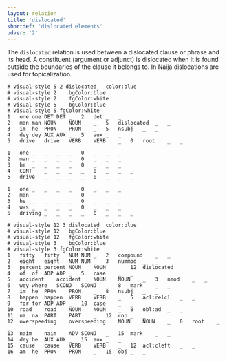 ```yaml
---
layout: relation
title: 'dislocated'
shortdef: 'dislocated elements'
udver: '2'
---
```


The `dislocated` relation is used between a dislocated clause or phrase and its head. A constituent (argument or adjunct) is dislocated when it is found outside the boundaries of the clause it belongs to. In Naija dislocations are used for topicalization. 

~~~ conllu
# visual-style 5 2 dislocated	color:blue
# visual-style 2	bgColor:blue
# visual-style 2	fgColor:white
# visual-style 5	bgColor:blue
# visual-style 5 fgColor:white
1	one	one	DET	DET	_	2	det	_	_
2	man	man	NOUN	NOUN	_	5	dislocated	_	_
3	im	he	PRON	PRON	_	5	nsubj	_	_
4	dey	dey	AUX	AUX	_	5	aux	_	_
5	drive	drive	VERB	VERB	_	0	root	_	_

1	one	_	_	_	_	0	_	_	_
2	man	_	_	_	_	0	_	_	_
3	he	_	_	_	_	0	_	_	_
4	CONT	_	_	_	_	0	_	_	_	
5	drive	_	_	_	_	0	_	_	_

1	one	_	_	_	_	0	_	_	_
2	man	_	_	_	_	0	_	_	_
3	he	_	_	_	_	0	_	_	_
4	was	_	_	_	_	0	_	_	_	
5	driving	_	_	_	_	0	_	_	_
~~~

~~~ conllu
# visual-style 12 3 dislocated	color:blue
# visual-style 12	bgColor:blue
# visual-style 12	fgColor:white
# visual-style 3	bgColor:blue
# visual-style 3 fgColor:white
1	fifty	fifty	NUM	NUM	_	2	compound	_	_
2	eight	eight	NUM	NUM	_	3	nummod	_	_
3	percent	percent	NOUN	NOUN	_	12	dislocated	_	_
4	of	of	ADP	ADP	_	5	case	_	_
5	accident	accident	NOUN	NOUN	_	3	nmod	_	_
6	wey	where	SCONJ	SCONJ	_	8	mark	_	_
7	im	he	PRON	PRON	_	8	nsubj	_	_
8	happen	happen	VERB	VERB	_	5	acl:relcl	_	_
9	for	for	ADP	ADP	_	10	case	_	_
10	road	road	NOUN	NOUN	_	8	obl:ad	_	_
11	na	na	PART	PART	_	12	cop	_	_
12	overspeeding	overspeeding	NOUN	NOUN	_	0	root	_	_
13	naim	naim	ADV	SCONJ	_	15	mark	_	_
14	dey	be	AUX	AUX	_	15	aux	_	_
15	cause	cause	VERB	VERB	_	12	acl:cleft	_	_
16	am	he	PRON	PRON	_	15	obj	_	_
~~~
